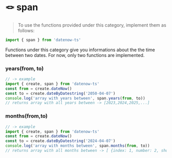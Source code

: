# 🪢 span

> To use the functions provided under this category, implement them as follows:

```typescript
import { span } from 'datenow-ts'
```

Functions under this category give you informations about the the time between two dates.
For now, only two functions are implemented.

### years(from, to)

```typescript
// -> example
import { create, span } from 'datenow-ts'
const from = create.dateNow()
const to = create.dateByDatestring('2050-04-07')
console.log('array with years between', span.years(from, to))
// returns array with all years between -> [2023,2024,2025,...]
```

### months(from,to)

```javascript
// -> example
import { create, span } from 'datenow-ts'
const from = create.dateNow()
const to = create.dateByDatestring('2024-04-07')
console.log('array with months between', span.months(from, to))
// returns array with all months between -> [ {index: 1, number: 2, short: 'Feb', long: 'February', year: 2023 }, {index: 2, number: 3, short: 'Mar', long: 'March', year: 2023 }, ... ] 
```

